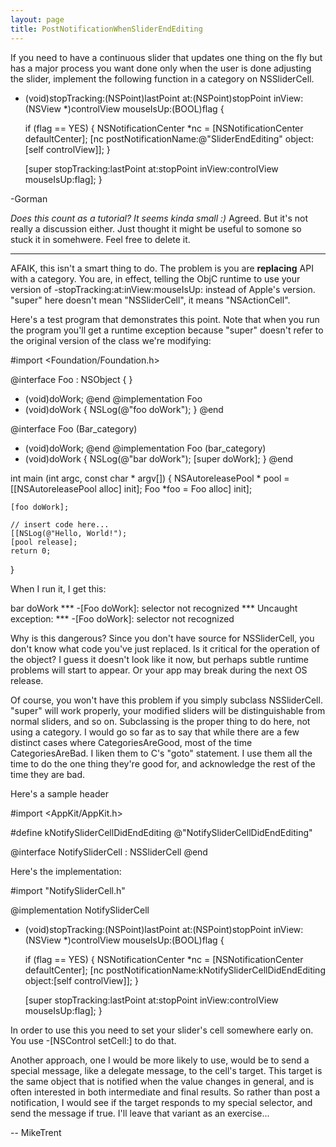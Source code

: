 ```yaml
---
layout: page
title: PostNotificationWhenSliderEndEditing
---
```


If you need to have a continuous slider that updates one thing on the fly but has a major process you want done only when the user is done adjusting the slider, implement the following function in a category on NSSliderCell.

    

- (void)stopTracking:(NSPoint)lastPoint at:(NSPoint)stopPoint 
    inView:(NSView *)controlView mouseIsUp:(BOOL)flag
{

    if (flag == YES) {
        NSNotificationCenter *nc = [NSNotificationCenter defaultCenter];
        [nc postNotificationName:@"SliderEndEditing"
                          object:[self controlView]];
    }

    [super stopTracking:lastPoint at:stopPoint 
                 inView:controlView mouseIsUp:flag];
}


-Gorman

*Does this count as a tutorial? It seems kinda small :)*
Agreed. But it's not really a discussion either. Just thought it might be useful to somone so stuck it in somehwere. Feel free to delete it.

----

AFAIK, this isn't a smart thing to do. The problem is you are **replacing** API with a category. You are, in effect, telling the ObjC runtime to use your version of -stopTracking:at:inView:mouseIsUp: instead of Apple's version. "super" here doesn't mean "NSSliderCell", it means "NSActionCell".

Here's a test program that demonstrates this point. Note that when you run the program you'll get a runtime exception because "super" doesn't refer to the original version of the class we're modifying:

    
#import <Foundation/Foundation.h>

@interface Foo : NSObject
{
}
- (void)doWork;
@end
@implementation Foo
- (void)doWork
{
    NSLog(@"foo doWork");
}
@end

@interface Foo (Bar_category)
- (void)doWork;
@end
@implementation Foo (bar_category)
- (void)doWork
{
    NSLog(@"bar doWork");
    [super doWork];
}
@end

int main (int argc, const char * argv[]) {
    NSAutoreleasePool * pool = [[NSAutoreleasePool alloc] init];
    Foo *foo = Foo alloc] init];

    [foo doWork];

    // insert code here...
    [[NSLog(@"Hello, World!");
    [pool release];
    return 0;
}


When I run it, I get this:

    
bar doWork
*** -[Foo doWork]: selector not recognized
*** Uncaught exception: <NSInvalidArgumentException> 
*** -[Foo doWork]: selector not recognized


Why is this dangerous? Since you don't have source for NSSliderCell, you don't know what code you've just replaced. Is it critical for the operation of the object? I guess it doesn't look like it now, but perhaps subtle runtime problems will start to appear. Or your app may break during the next OS release. 

Of course, you won't have this problem if you simply subclass NSSliderCell. "super" will work properly, your modified sliders will be distinguishable from normal sliders, and so on. Subclassing is the proper thing to do here, not using a category. I would go so far as to say that while there are a few distinct cases where CategoriesAreGood, most of the time CategoriesAreBad. I liken them to C's "goto" statement. I use them all the time to do the one thing they're good for, and acknowledge the rest of the time they are bad.

Here's a sample header

    

#import <AppKit/AppKit.h>

#define kNotifySliderCellDidEndEditing @"NotifySliderCellDidEndEditing"

@interface NotifySliderCell : NSSliderCell
@end


Here's the implementation:

    
#import "NotifySliderCell.h"

@implementation NotifySliderCell

- (void)stopTracking:(NSPoint)lastPoint at:(NSPoint)stopPoint 
    inView:(NSView *)controlView mouseIsUp:(BOOL)flag
{

    if (flag == YES) {
        NSNotificationCenter *nc = [NSNotificationCenter defaultCenter];
        [nc postNotificationName:kNotifySliderCellDidEndEditing
                          object:[self controlView]];
    }

    [super stopTracking:lastPoint at:stopPoint 
                 inView:controlView mouseIsUp:flag];
}


In order to use this you need to set your slider's cell somewhere early on. You use -[NSControl setCell:] to do that.

Another approach, one I would be more likely to use, would be to send a special message, like a delegate message, to the cell's target. This target is the same object that is notified when the value changes in general, and is often interested in both intermediate and final results. So rather than post a notification, I would see if the target responds to my special selector, and send the message if true. I'll leave that variant as an exercise...

-- MikeTrent

